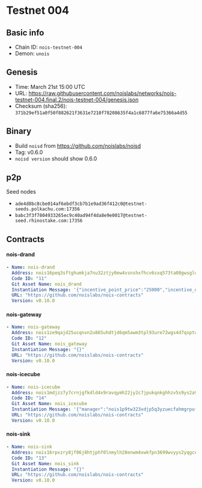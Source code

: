 # Testnet 004

## Basic info

- Chain ID: `nois-testnet-004`
- Demon: `unois`

## Genesis

- Time: March 21st 15:00 UTC
- URL:
  <https://raw.githubusercontent.com/noislabs/networks/nois-testnet-004.final.2/nois-testnet-004/genesis.json>
- Checksum (sha256):
  `371b29ef51a0f50f882621f3631e7210f78208635f4a1c6877fa6e75366a4d55`

## Binary

- Build `noisd` from <https://github.com/noislabs/noisd>
- Tag: v0.6.0
- `noisd version` should show 0.6.0

## p2p

Seed nodes

- `ade4d8bc8cbe014af6ebdf3cb7b1e9ad36f412c0@testnet-seeds.polkachu.com:17356`
- `babc3f3f7804933265ec9c40ad94f4da8e9e0017@testnet-seed.rhinostake.com:17356`

## Contracts

#### nois-drand

```yaml
- Name: nois-drand
  Address: nois16peq3sftghumkja7nu32ztjy0ew4vsnshxfhcv6sxq573ta08gwsgldepm
  Code ID: "11"
  Git Asset Name: nois_drand
  Instantiation Message: '{"incentive_point_price":"25000","incentive_denom":"unois","min_round":,"manager":"nois1p9tw323xdjp5q3yzuecfahmgrpufmm89z93wpk"}'
  URL: "https://github.com/noislabs/nois-contracts"
  Version: v0.10.0
```

#### nois-gateway

```yaml
- Name: nois-gateway
  Address: nois1ze9qajd25ucqnvn2u865uhdtjd6qm5awm3tpl93ure72wgs4d7qsptqc0u
  Code ID: "12"
  Git Asset Name: nois_gateway
  Instantiation Message: "{}"
  URL: "https://github.com/noislabs/nois-contracts"
  Version: v0.10.0
```

#### nois-icecube

```yaml
- Name: nois-icecube
  Address: nois1mdjzz7y7crnjgfkdld4x9ravqymh22jy2c7jpukqnkghhzv5s9ys2a9hu7
  Code ID: "14"
  Git Asset Name: nois_icecube
  Instantiation Message: '{"manager":"nois1p9tw323xdjp5q3yzuecfahmgrpufmm89z93wpk"}'
  URL: "https://github.com/noislabs/nois-contracts"
  Version: v0.10.0
```

#### nois-sink

```yaml
- Name: nois-sink
  Address: nois16rpxzry8jf06j8htjphf0lnmylh28enwm4xwkfpn3699wvyys2yqgcev3h
  Code ID: "13"
  Git Asset Name: nois_sink
  Instantiation Message: "{}"
  URL: "https://github.com/noislabs/nois-contracts"
  Version: v0.10.0
```
